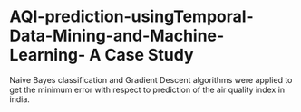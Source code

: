 # AQI-prediction-usingTemporal-Data-Mining-and-Machine-Learning- A Case Study

Naive Bayes classification and Gradient Descent algorithms were applied to get the minimum error with respect to prediction 
of the air quality index in india.
